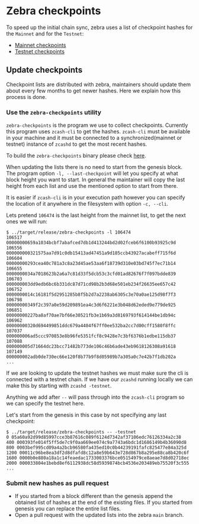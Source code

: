 # Zebra checkpoints

To speed up the initial chain sync, zebra uses a list of checkpoint hashes for the `Mainnet` and for the `Testnet`:

- [Mainnet checkpoints](https://github.com/ZcashFoundation/zebra/blob/main/zebra-consensus/src/checkpoint/main-checkpoints.txt)
- [Testnet checkpoints](https://github.com/ZcashFoundation/zebra/blob/main/zebra-consensus/src/checkpoint/test-checkpoints.txt)

## Update checkpoints

Checkpoint lists are distributed with zebra, maintainers should update them about every few months to get newer hashes. Here we explain how this process is done.

### Use the `zebra-checkpoints` utility

`zebra-checkpoints` is the program we use to collect checkpoints. Currently this program uses `zcash-cli` to get the hashes. `zcash-cli` must be available in your machine and it must be connected to a synchronized(mainnet or testnet) instance of `zcashd` to get the most recent hashes.

To build the `zebra-checkpoints` binary please check [here](https://github.com/ZcashFoundation/zebra/tree/main/zebra-utils/README.md#zebra-checkpoints).

When updating the lists there is no need to start from the genesis block. The program option `-l, --last-checkpoint` will let you specify at what block height you want to start. In general the maintainer will copy the last height from each list and use the mentioned option to start from there.

It is easier if `zcash-cli` is in your execution path however you can specify the location of it anywhere in the filesystem with option `-c, --cli`.

Lets pretend `106474` is the last height from the mainnet list, to get the next ones we will run:

```
$ ../target/release/zebra-checkpoints -l 106474 
106517 00000000659a1034bcbf7abafced7db1d413244bd2d02fceb6f6100b93925c9d
106556 000000000321575aa7d91c0db15413ad47451a9d185ccb43927acabeff715f6d
106604 00000000293cea40c781a3c8a23d45ae53aa6f18739d310e03bd745f7ec71b14
106655 0000000034a7018623b2a6a7c81d33f5dcb53c3cfd01ad82676f7f097bdde839
106703 000000003dd9edb6bc6b331dc87d71cd98b2b3d68e501eb234f26635ee657c42
106752 0000000014c16181f5d2951285b8f5b2d7a2238ab6305c3e70a0ae125d98f7f3
106798 00000000349f2c397a0e59d209891ea4c3d6f6221e3b048d62eded9e779de925
106851 00000000227ba8af70ae7bf66e30521fb3e1b69a3d8169793f614144be1db94c
106962 00000000320d694499851ddc679a4404f67ff0ee532ba2cc7d00cff1580f8ffc
107037 000000006ad5ccc970853e8b96fe5351fcf8c9428e7c3bf6376b1edbe115db37
107088 000000005d71664dc23bcc71482b773de106c46b6ade43eb9618126308a91618
107149 000000002adb0de730ec66e120f8b77b9f8d05989b7a305a0c7e42b7f1db202a
... 
```

If we are looking to update the testnet hashes we must make sure the cli is connected with a testnet chain. If we have our `zcashd` running locally we can make this by starting with `zcashd -testnet`.

Anything we add after `--` will pass through into the `zcash-cli` program so we can specify the testnet here.

Let's start from the genesis in this case by not specifying any last checkpoint:

```
$ ../target/release/zebra-checkpoints -- -testnet
0 05a60a92d99d85997cce3b87616c089f6124d7342af37106edc76126334a2c38
400 000393fe014f5ff5de7c9f0aa669ee074c9a7743a6bdc1d1686149b4b36090d8
800 0003bef995cd09a4a2bcb96580fa435ed10c0b44239191fafc825477e84a325d
1200 00011c96be8ea3df2d8dfafd8c12a8e59b643e728d867b8a295e88ca8b420c6f
1600 0000b0e880a18a1c14feaedac1733003376bce05154979ce8aeae7d8d02718ec
2000 000033804e1bebd8ef6112938dc58d5939874bcb4536e203489eb75520f3c555
...
```
### Submit new hashes as pull request

- If you started from a block different than the genesis append the obtained list of hashes at the end of the existing files. If you started from genesis you can replace the entire list files.  
- Open a pull request with the updated lists into the zebra `main` branch. 
